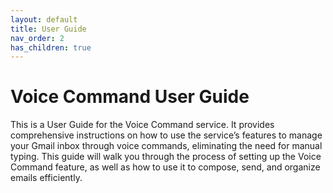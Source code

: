 ```yaml
---
layout: default
title: User Guide
nav_order: 2
has_children: true
---
```


# Voice Command User Guide

This is a User Guide for the Voice Command service. It provides comprehensive instructions on how to use the service’s features to manage your Gmail inbox through voice commands, eliminating the need for manual typing. This guide will walk you through the process of setting up the Voice Command feature, as well as how to use it to compose, send, and organize emails efficiently.
